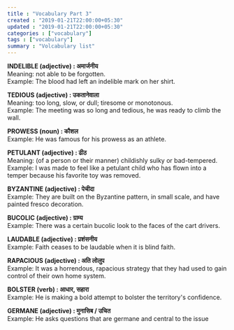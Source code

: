 ```yaml
---
title : "Vocabulary Part 3"
created : "2019-01-21T22:00:00+05:30"
updated : "2019-01-21T22:00:00+05:30"
categories : ["vocabulary"]
tags : ["vocabulary"]
summary : "Volcabulary list"
---
```


**INDELIBLE (adjective) : अमार्जनीय**  
Meaning: not able to be forgotten.  
Example: The blood had left an indelible mark on her shirt.

**TEDIOUS (adjective) : उकतानेवाला**  
Meaning: too long, slow, or dull; tiresome or monotonous.  
Example: The meeting was so long and tedious, he was ready to climb the wall.

**PROWESS (noun) : कौशल**  
Example: He was famous for his prowess as an athlete.

**PETULANT (adjective) : ढीठ**  
Meaning: (of a person or their manner) childishly sulky or bad-tempered.  
Example: I was made to feel like a petulant child who has flown into a temper because his favorite toy was removed.

**BYZANTINE (adjective) : पेचीदा**  
Example: They are built on the Byzantine pattern, in small scale, and have painted fresco decoration.

**BUCOLIC (adjective) : ग्राम्य**  
Example: There was a certain bucolic look to the faces of the cart drivers.

**LAUDABLE (adjective) : प्रशंसनीय**  
Example: Faith ceases to be laudable when it is blind faith.

**RAPACIOUS (adjective) : अति लोलुप**  
Example: It was a horrendous, rapacious strategy that they had used to gain control of their own home system.

**BOLSTER (verb) : आधार, सहारा**  
Example: He is making a bold attempt to bolster the territory's confidence.

**GERMANE (adjective) : मुनासिब / उचित**  
Example: He asks questions that are germane and central to the issue